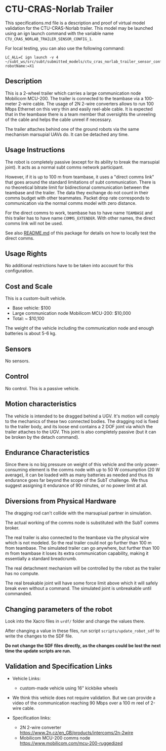 # CTU-CRAS-Norlab Trailer
This specifications.md file is a description and proof of virtual model validation for the CTU-CRAS-Norlab trailer. This model may be launched using an ign launch command with the variable name `CTU_CRAS_NORLAB_TRAILER_SENSOR_CONFIG_1`.

For local testing, you can also use the following command:

    LC_ALL=C ign launch -v 4 ~/subt_ws/src/subt/submitted_models/ctu_cras_norlab_trailer_sensor_config_1/launch/example.ign robotName:=X1

## Description
This is a 2-wheel trailer which carries a large communication node Mobilicom MCU-200.
The trailer is connected to the teambase via a 100-meter 2-wire cable.
The usage of 2N 2-wire converters allows to run 100 Mbps Ethernet on this
very thin and easily reel-able cable. It is expected that in the teambase there is a team member that
oversights the unreeling of the cable and helps the cable unreel if necessary.

The trailer attaches behind one of the ground robots via the same mechanism marsupial UAVs do. It can
be detached any time.

## Usage Instructions
The robot is completely passive (except for its ability to break the marsupial joint).
It acts as a normal subt comms network participant.

However, if it is up to 100 m from teambase, it uses a "direct comms link" that goes around
the standard limitations of subt communication. There is no theoretical bitrate limit for 
bidirectional communication between the teambase and the trailer. The data they exchange
do not count in their comms budget with other teammates. Packet drop rate corresponds to
communication via the normal comms model with zero distance.

For the direct comms to work, teambase has to have name `TEAMBASE` and this trailer
has to have name `COMMS_EXTENDER`. With other names, the direct comms link will not
be used.

See also [README.md]() of this package for details on how to locally test the direct comms.

## Usage Rights
No additional restrictions have to be taken into account for this configuration.

## Cost and Scale
This is a custom-built vehicle.

* Base vehicle: $100 
* Large communication node Mobilicom MCU-200: $10,000
* Total: ~ $10,100

The weight of the vehicle including the communication node and enough batteries is about 5-6 kg.

## Sensors

No sensors.

## Control

No control. This is a passive vehicle.

## Motion characteristics

The vehicle is intended to be dragged behind a UGV. It's motion will comply to the mechanics of these
two connected bodies. The dragging rod is fixed to the trailer body, and its loose end contains a
2 DOF joint via which the trailer attaches to the UGV. This joint is also completely passive (but it
can be broken by the detach command). 

## Endurance Characteristics
Since there is no big pressure on weight of this vehicle and the only power-consuming element is the
comms node with up to 50 W consumption (20 W average), it can be loaded with as many batteries as needed
and thus its endurance goes far beyond the scope of the SubT challenge. We thus suggest assigning it
endurance of 90 minutes, or no power limit at all.

## Diversions from Physical Hardware

The dragging rod can't collide with the marsupiual partner in simulation.

The actual working of the comms node is substituted with the SubT comms broker.

The real trailer is also connected to the teambase via the physical wire which is
not modeled. So the real trailer could not go further than 100 m from teambase.
The simulated trailer can go anywhere, but further than 100 m from teambase it loses
its extra communication capability, making it essentially a standard breadcrumb.

The real detachment mechanism will be controlled by the robot as the trailer has no compute.

The real breakable joint will have some force limit above which it will safely break
even without a command. The simulated joint is unbreakable until commanded.

## Changing parameters of the robot

Look into the Xacro files in `urdf/` folder and change the values there.

After changing a value in these files, run script `scripts/update_robot_sdf` to write the changes to the SDF file.

__Do not change the SDF files directly, as the changes could be lost the next time the update scripts are run.__

## Validation and Specification Links
* Vehicle Links:
  * custom-made vehicle using 16" kickbike wheels
  
* We think this vehicle does not require validation. But we can provide a video of the
  communication reaching 90 Mbps over a 100 m reel of 2-wire cable.

* Specification links:
  * 2N 2-wire converter https://www.2n.cz/en_GB/products/intercoms/2n-2wire
  * Mobilicom MCU-200 comms node https://www.mobilicom.com/mcu-200-ruggedized